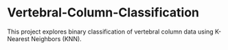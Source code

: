 # Vertebral-Column-Classification
This project explores binary classification of vertebral column data using K-Nearest Neighbors (KNN).
